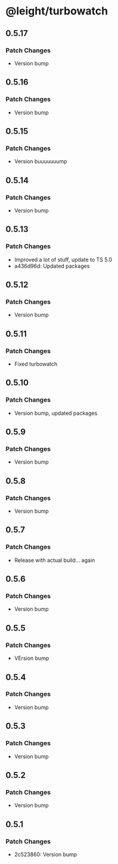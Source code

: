 # @leight/turbowatch

## 0.5.17

### Patch Changes

- Version bump

## 0.5.16

### Patch Changes

- Version bump

## 0.5.15

### Patch Changes

- Version buuuuuuump

## 0.5.14

### Patch Changes

- Version bump

## 0.5.13

### Patch Changes

- Improved a lot of stuff, update to TS 5.0
- a436d96d: Updated packages

## 0.5.12

### Patch Changes

- Version bump

## 0.5.11

### Patch Changes

- Fixed turbowatch

## 0.5.10

### Patch Changes

- Version bump, updated packages

## 0.5.9

### Patch Changes

- Version bump

## 0.5.8

### Patch Changes

- Version bump

## 0.5.7

### Patch Changes

- Release with actual build... again

## 0.5.6

### Patch Changes

- Version bump

## 0.5.5

### Patch Changes

- VErsion bump

## 0.5.4

### Patch Changes

- Version bump

## 0.5.3

### Patch Changes

- Version bump

## 0.5.2

### Patch Changes

- Version bump

## 0.5.1

### Patch Changes

- 2c523860: Version bump
